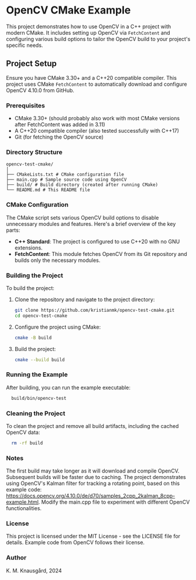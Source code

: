 # OpenCV CMake Example

This project demonstrates how to use OpenCV in a C++ project with modern CMake. It includes setting up OpenCV via `FetchContent` and configuring various build options to tailor the OpenCV build to your project's specific needs.

## Project Setup

Ensure you have CMake 3.30+ and a C++20 compatible compiler. This project uses CMake `FetchContent` to automatically download and configure OpenCV 4.10.0 from GitHub.

### Prerequisites

- CMake 3.30+ (should probably also work with most CMake versions after FetchContent was added in 3.11)
- A C++20 compatible compiler (also tested successfully with C++17)
- Git (for fetching the OpenCV source)

### Directory Structure

```
opencv-test-cmake/
│
├── CMakeLists.txt # CMake configuration file
├── main.cpp # Sample source code using OpenCV
├── build/ # Build directory (created after running CMake)
└── README.md # This README file
```

### CMake Configuration

The CMake script sets various OpenCV build options to disable unnecessary modules and features. Here's a brief overview of the key parts:

- **C++ Standard**: The project is configured to use C++20 with no GNU extensions.
- **FetchContent**: This module fetches OpenCV from its Git repository and builds only the necessary modules.

### Building the Project

To build the project:

1. Clone the repository and navigate to the project directory:

    ```bash
    git clone https://github.com/kristianmk/opencv-test-cmake.git
    cd opencv-test-cmake
    ```

2. Configure the project using CMake:

    ```bash
    cmake -B build
    ```

3. Build the project:

    ```bash
    cmake --build build
    ```

### Running the Example

After building, you can run the example executable:

  ```bash
    build/bin/opencv-test
  ```

### Cleaning the Project
To clean the project and remove all build artifacts, including the cached OpenCV data:

  ```bash
    rm -rf build
  ```

### Notes
The first build may take longer as it will download and compile OpenCV. Subsequent builds will be faster due to caching.
The project demonstrates using OpenCV's Kalman filter for tracking a rotating point, based on this example code: https://docs.opencv.org/4.10.0/de/d70/samples_2cpp_2kalman_8cpp-example.html. Modify the main.cpp file to experiment with different OpenCV functionalities.

### License
This project is licensed under the MIT License - see the LICENSE file for details. Example code from OpenCV follows their license.

### Author
K. M. Knausgård, 2024
